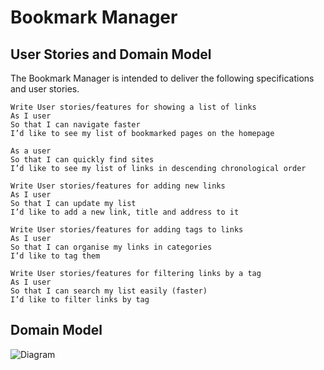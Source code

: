 # Bookmark Manager

## User Stories and Domain Model
The Bookmark Manager is intended to deliver the following specifications and user stories. 
``````
Write User stories/features for showing a list of links
As I user
So that I can navigate faster
I’d like to see my list of bookmarked pages on the homepage

As a user
So that I can quickly find sites
I’d like to see my list of links in descending chronological order

Write User stories/features for adding new links
As I user
So that I can update my list
I’d like to add a new link, title and address to it

Write User stories/features for adding tags to links
As I user
So that I can organise my links in categories
I’d like to tag them

Write User stories/features for filtering links by a tag
As I user
So that I can search my list easily (faster)
I’d like to filter links by tag
``````
## Domain Model 
![Diagram](http://s19.postimg.org/akmnannxv/Bookmark.png)